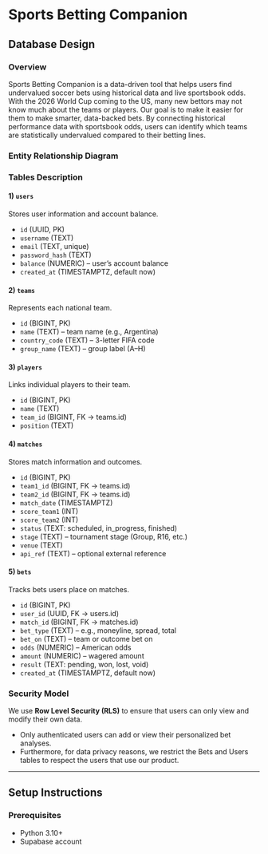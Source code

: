 # Sports Betting Companion

## Database Design

### Overview
Sports Betting Companion is a data-driven tool that helps users find undervalued soccer bets using historical data and live sportsbook odds. With the 2026 World Cup coming to the US, many new bettors may not know much about the teams or players. Our goal is to make it easier for them to make smarter, data-backed bets. By connecting historical performance data with sportsbook odds, users can identify which teams are statistically undervalued compared to their betting lines.

### Entity Relationship Diagram


### Tables Description

#### 1) `users`
Stores user information and account balance.
- `id` (UUID, PK)  
- `username` (TEXT)  
- `email` (TEXT, unique)  
- `password_hash` (TEXT)  
- `balance` (NUMERIC) – user’s account balance  
- `created_at` (TIMESTAMPTZ, default now)

#### 2) `teams`
Represents each national team.
- `id` (BIGINT, PK)  
- `name` (TEXT) – team name (e.g., Argentina)  
- `country_code` (TEXT) – 3-letter FIFA code  
- `group_name` (TEXT) – group label (A–H)

#### 3) `players`
Links individual players to their team.
- `id` (BIGINT, PK)  
- `name` (TEXT)  
- `team_id` (BIGINT, FK → teams.id)  
- `position` (TEXT)

#### 4) `matches`
Stores match information and outcomes.
- `id` (BIGINT, PK)  
- `team1_id` (BIGINT, FK → teams.id)  
- `team2_id` (BIGINT, FK → teams.id)  
- `match_date` (TIMESTAMPTZ)  
- `score_team1` (INT)  
- `score_team2` (INT)  
- `status` (TEXT: scheduled, in_progress, finished)  
- `stage` (TEXT) – tournament stage (Group, R16, etc.)  
- `venue` (TEXT)  
- `api_ref` (TEXT) – optional external reference

#### 5) `bets`
Tracks bets users place on matches.
- `id` (BIGINT, PK)  
- `user_id` (UUID, FK → users.id)  
- `match_id` (BIGINT, FK → matches.id)  
- `bet_type` (TEXT) – e.g., moneyline, spread, total  
- `bet_on` (TEXT) – team or outcome bet on  
- `odds` (NUMERIC) – American odds  
- `amount` (NUMERIC) – wagered amount  
- `result` (TEXT: pending, won, lost, void)  
- `created_at` (TIMESTAMPTZ, default now)

### Security Model
We use **Row Level Security (RLS)** to ensure that users can only view and modify their own data.  
- Only authenticated users can add or view their personalized bet analyses.
- Furthermore, for data privacy reasons, we restrict the Bets and Users tables to respect the users that use our product.


---

## Setup Instructions


### Prerequisites
- Python 3.10+
- Supabase account
